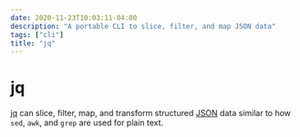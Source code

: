 ```yaml
---
date: 2020-11-23T10:03:11-04:00
description: "A portable CLI to slice, filter, and map JSON data"
tags: ["cli"]
title: "jq"
---
```


# jq

[jq](https://stedolan.github.io/jq/) can slice, filter, map, and transform structured [JSON](https://www.json.org/) data similar to how `sed`, `awk`, and `grep` are used for plain text.

